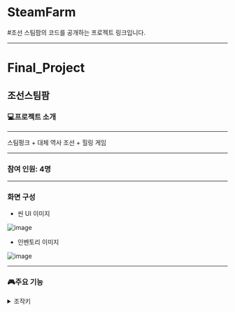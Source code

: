 # SteamFarm
#조선 스팀팜의 코드를 공개하는 프로젝트 링크입니다.
___
# Final_Project

## 조선스팀팜

### 💻프로젝트 소개
___
스팀펑크 + 대체 역사 조선 + 힐링 게임
___
### 참여 인원: 4명
___

### 화면 구성
* 씬 UI 이미지

![image](https://github.com/user-attachments/assets/8a726f61-071f-422a-95a9-d1d98bbb1723)

* 인벤토리 이미지

![image](https://github.com/user-attachments/assets/aeb23835-5dff-4815-8b64-b2b8bece829c)
___

### 🎮주요 기능 

<details><summary>조작키
</summary>

### 🕹캐릭터 조작

#### 이동 : WASD

#### 액션 : 좌클릭

#### 상호작용/말걸기 : 우클릭

#### 인벤토리 열기 : E

#### 퀵슬롯 : 0 ~ 9

#### 다음 대화 : Space

</details>

